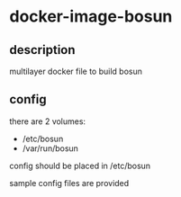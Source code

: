 # docker-image-bosun

## description
multilayer docker file to build bosun

## config
there are 2 volumes:
* /etc/bosun
* /var/run/bosun

config should be placed in /etc/bosun

sample config files are provided
